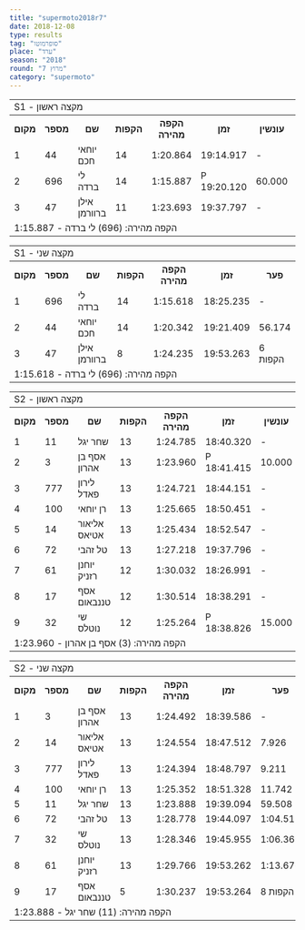 ```yaml
---
title: "supermoto2018r7"
date: 2018-12-08
type: results
tag: "סופרמוטו"
place: "ערד"
season: "2018"
round: "מרוץ 7"
category: "supermoto"
---
```

<table class="line_color">
    <tr>
        <td colspan="99" class="title_font">S1 - מקצה ראשון</td>
    </tr>
    <tr class="rnkh_bkcolor">
        <th class="rnkh_font">מקום</th>
        <th class="rnkh_font">מספר</th>
        <th class="rnkh_font">שם</th>
        <th class="rnkh_font">הקפות</th>
        <th class="rnkh_font">הקפה מהירה</th>
        <th class="rnkh_font">זמן</th>
        <th class="rnkh_font">עונשין</th>
        <th class="rnkh_font">פער</th>
    </tr>
    <tr class="rnk_bkcolor OddRow">
        <td class="rnk_font">1</td>
        <td class="rnk_font">44</td>
        <td class="rnk_font">יוחאי חכם</td>
        <td class="rnk_font">14</td>
        <td class="rnk_font">1:20.864</td>
        <td class="rnk_font">19:14.917</td>
        <td class="rnk_font">-</td>
        <td class="rnk_font">-</td>
    </tr>
    <tr class="rnk_bkcolor EvenRow">
        <td class="rnk_font">2</td>
        <td class="rnk_font">696</td>
        <td class="rnk_font">לי ברדה</td>
        <td class="rnk_font">14</td>
        <td class="rnk_font">1:15.887</td>
        <td class="rnk_font penalty">P 19:20.120</td>
        <td class="rnk_font">60.000</td>
        <td class="rnk_font">5.203</td>
    </tr>    
    <tr class="rnk_bkcolor OddRow">
        <td class="rnk_font">3</td>
        <td class="rnk_font">47</td>
        <td class="rnk_font">אילן ברוורמן</td>
        <td class="rnk_font">11</td>
        <td class="rnk_font">1:23.693</td>
        <td class="rnk_font">19:37.797</td>
        <td class="rnk_font">-</td>
        <td class="rnk_font">3 הקפות</td>
    </tr>
    <tr>
        <td colspan="99" class="comment_font">הקפה מהירה: (696) לי ברדה - 1:15.887</td>
    </tr>
</table>
<table class="line_color">
    <tr>
        <td colspan="99" class="title_font">S1 - מקצה שני</td>
    </tr>
    <tr class="rnkh_bkcolor">
        <th class="rnkh_font">מקום</th>
        <th class="rnkh_font">מספר</th>
        <th class="rnkh_font">שם</th>
        <th class="rnkh_font">הקפות</th>
        <th class="rnkh_font">הקפה מהירה</th>
        <th class="rnkh_font">זמן</th>
        <th class="rnkh_font">פער</th>
    </tr>
    <tr class="rnk_bkcolor OddRow">
        <td class="rnk_font">1</td>
        <td class="rnk_font">696</td>
        <td class="rnk_font">לי ברדה</td>
        <td class="rnk_font">14</td>
        <td class="rnk_font">1:15.618</td>
        <td class="rnk_font">18:25.235</td>
        <td class="rnk_font">-</td>
    </tr>
    <tr class="rnk_bkcolor EvenRow">
        <td class="rnk_font">2</td>
        <td class="rnk_font">44</td>
        <td class="rnk_font">יוחאי חכם</td>
        <td class="rnk_font">14</td>
        <td class="rnk_font">1:20.342</td>
        <td class="rnk_font">19:21.409</td>
        <td class="rnk_font">56.174</td>
    </tr>
    <tr class="rnk_bkcolor OddRow">
        <td class="rnk_font">3</td>
        <td class="rnk_font">47</td>
        <td class="rnk_font">אילן ברוורמן</td>
        <td class="rnk_font">8</td>
        <td class="rnk_font">1:24.235</td>
        <td class="rnk_font">19:53.263</td>
        <td class="rnk_font">6 הקפות</td>
    </tr>
    <tr>
        <td colspan="99" class="comment_font">הקפה מהירה: (696) לי ברדה - 1:15.618</td>
    </tr>
</table>
<table class="line_color">
    <tr>
        <td colspan="99" class="title_font">S2 - מקצה ראשון</td>
    </tr>
    <tr class="rnkh_bkcolor">
        <th class="rnkh_font">מקום</th>
        <th class="rnkh_font">מספר</th>
        <th class="rnkh_font">שם</th>
        <th class="rnkh_font">הקפות</th>
        <th class="rnkh_font">הקפה מהירה</th>
        <th class="rnkh_font">זמן</th>
        <th class="rnkh_font">עונשין</th>
        <th class="rnkh_font">פער</th>
    </tr>
    <tr class="rnk_bkcolor EvenRow">
        <td class="rnk_font">1</td>
        <td class="rnk_font">11</td>
        <td class="rnk_font">שחר יגל</td>
        <td class="rnk_font">13</td>
        <td class="rnk_font">1:24.785</td>
        <td class="rnk_font">18:40.320</td>
        <td class="rnk_font">-</td>
        <td class="rnk_font">-</td>
    </tr>
    <tr class="rnk_bkcolor OddRow">
        <td class="rnk_font">2</td>
        <td class="rnk_font">3</td>
        <td class="rnk_font">אסף בן אהרון</td>
        <td class="rnk_font">13</td>
        <td class="rnk_font">1:23.960</td>
        <td class="rnk_font penalty">P 18:41.415</td>
        <td class="rnk_font">10.000</td>
        <td class="rnk_font">1.095</td>
    </tr>
    <tr class="rnk_bkcolor EvenRow">
        <td class="rnk_font">3</td>
        <td class="rnk_font">777</td>
        <td class="rnk_font">לירון פאדל</td>
        <td class="rnk_font">13</td>
        <td class="rnk_font">1:24.721</td>
        <td class="rnk_font">18:44.151</td>
        <td class="rnk_font">-</td>
        <td class="rnk_font">3.831</td>
    </tr>
    <tr class="rnk_bkcolor OddRow">
        <td class="rnk_font">4</td>
        <td class="rnk_font">100</td>
        <td class="rnk_font">רן יוחאי</td>
        <td class="rnk_font">13</td>
        <td class="rnk_font">1:25.665</td>
        <td class="rnk_font">18:50.451</td>
        <td class="rnk_font">-</td>
        <td class="rnk_font">10.131</td>
    </tr>
    <tr class="rnk_bkcolor EvenRow">
        <td class="rnk_font">5</td>
        <td class="rnk_font">14</td>
        <td class="rnk_font">אליאור אטיאס</td>
        <td class="rnk_font">13</td>
        <td class="rnk_font">1:25.434</td>
        <td class="rnk_font">18:52.547</td>
        <td class="rnk_font">-</td>
        <td class="rnk_font">12.227</td>
    </tr>
    <tr class="rnk_bkcolor OddRow">
        <td class="rnk_font">6</td>
        <td class="rnk_font">72</td>
        <td class="rnk_font">טל זהבי</td>
        <td class="rnk_font">13</td>
        <td class="rnk_font">1:27.218</td>
        <td class="rnk_font">19:37.796</td>
        <td class="rnk_font">-</td>
        <td class="rnk_font">57.476</td>
    </tr>
    <tr class="rnk_bkcolor EvenRow">
        <td class="rnk_font">7</td>
        <td class="rnk_font">61</td>
        <td class="rnk_font">יוחנן רזניק</td>
        <td class="rnk_font">12</td>
        <td class="rnk_font">1:30.032</td>
        <td class="rnk_font">18:26.991</td>
        <td class="rnk_font">-</td>
        <td class="rnk_font">1 הקפה</td>
    </tr>
    <tr class="rnk_bkcolor OddRow">
        <td class="rnk_font">8</td>
        <td class="rnk_font">17</td>
        <td class="rnk_font">אסף טננבאום</td>
        <td class="rnk_font">12</td>
        <td class="rnk_font">1:30.514</td>
        <td class="rnk_font">18:38.291</td>
        <td class="rnk_font">-</td>
        <td class="rnk_font">1 הקפה</td>
    </tr>
    <tr class="rnk_bkcolor EvenRow">
        <td class="rnk_font">9</td>
        <td class="rnk_font">32</td>
        <td class="rnk_font">שי נוטלס</td>
        <td class="rnk_font">12</td>
        <td class="rnk_font">1:25.264</td>
        <td class="rnk_font penalty">P 18:38.826</td>
        <td class="rnk_font">15.000</td>
        <td class="rnk_font">1 הקפה</td>
    </tr>
    <tr>
        <td colspan="99" class="comment_font">הקפה מהירה: (3) אסף בן אהרון - 1:23.960</td>
    </tr>
</table>
<table class="line_color">
    <tr>
        <td colspan="99" class="title_font">S2 - מקצה שני</td>
    </tr>
    <tr class="rnkh_bkcolor">
        <th class="rnkh_font">מקום</th>
        <th class="rnkh_font">מספר</th>
        <th class="rnkh_font">שם</th>
        <th class="rnkh_font">הקפות</th>
        <th class="rnkh_font">הקפה מהירה</th>
        <th class="rnkh_font">זמן</th>
        <th class="rnkh_font">פער</th>
    </tr>
    <tr class="rnk_bkcolor EvenRow">
        <td class="rnk_font">1</td>
        <td class="rnk_font">3</td>
        <td class="rnk_font">אסף בן אהרון</td>
        <td class="rnk_font">13</td>
        <td class="rnk_font">1:24.492</td>
        <td class="rnk_font">18:39.586</td>
        <td class="rnk_font">-</td>
    </tr>
    <tr class="rnk_bkcolor OddRow">
        <td class="rnk_font">2</td>
        <td class="rnk_font">14</td>
        <td class="rnk_font">אליאור אטיאס</td>
        <td class="rnk_font">13</td>
        <td class="rnk_font">1:24.554</td>
        <td class="rnk_font">18:47.512</td>
        <td class="rnk_font">7.926</td>
    </tr>
    <tr class="rnk_bkcolor EvenRow">
        <td class="rnk_font">3</td>
        <td class="rnk_font">777</td>
        <td class="rnk_font">לירון פאדל</td>
        <td class="rnk_font">13</td>
        <td class="rnk_font">1:24.394</td>
        <td class="rnk_font">18:48.797</td>
        <td class="rnk_font">9.211</td>
    </tr>
    <tr class="rnk_bkcolor OddRow">
        <td class="rnk_font">4</td>
        <td class="rnk_font">100</td>
        <td class="rnk_font">רן יוחאי</td>
        <td class="rnk_font">13</td>
        <td class="rnk_font">1:25.352</td>
        <td class="rnk_font">18:51.328</td>
        <td class="rnk_font">11.742</td>
    </tr>
    <tr class="rnk_bkcolor EvenRow">
        <td class="rnk_font">5</td>
        <td class="rnk_font">11</td>
        <td class="rnk_font">שחר יגל</td>
        <td class="rnk_font">13</td>
        <td class="rnk_font">1:23.888</td>
        <td class="rnk_font">19:39.094</td>
        <td class="rnk_font">59.508</td>
    </tr>
    <tr class="rnk_bkcolor OddRow">
        <td class="rnk_font">6</td>
        <td class="rnk_font">72</td>
        <td class="rnk_font">טל זהבי</td>
        <td class="rnk_font">13</td>
        <td class="rnk_font">1:28.778</td>
        <td class="rnk_font">19:44.097</td>
        <td class="rnk_font">1:04.511</td>
    </tr>
    <tr class="rnk_bkcolor EvenRow">
        <td class="rnk_font">7</td>
        <td class="rnk_font">32</td>
        <td class="rnk_font">שי נוטלס</td>
        <td class="rnk_font">13</td>
        <td class="rnk_font">1:28.346</td>
        <td class="rnk_font">19:45.955</td>
        <td class="rnk_font">1:06.369</td>
    </tr>
    <tr class="rnk_bkcolor OddRow">
        <td class="rnk_font">8</td>
        <td class="rnk_font">61</td>
        <td class="rnk_font">יוחנן רזניק</td>
        <td class="rnk_font">13</td>
        <td class="rnk_font">1:29.766</td>
        <td class="rnk_font">19:53.262</td>
        <td class="rnk_font">1:13.676</td>
    </tr>
    <tr class="rnk_bkcolor EvenRow">
        <td class="rnk_font">9</td>
        <td class="rnk_font">17</td>
        <td class="rnk_font">אסף טננבאום</td>
        <td class="rnk_font">5</td>
        <td class="rnk_font">1:30.237</td>
        <td class="rnk_font">19:53.264</td>
        <td class="rnk_font">8 הקפות</td>
    </tr>
    <tr>
        <td colspan="99" class="comment_font">הקפה מהירה: (11) שחר יגל - 1:23.888</td>
    </tr>
</table>
